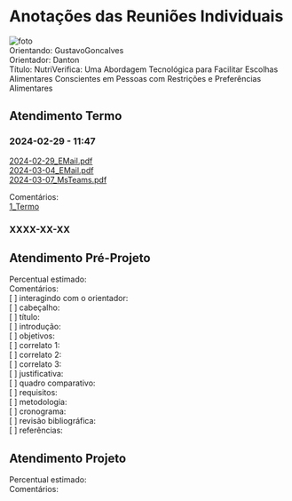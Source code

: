 # Anotações das Reuniões Individuais  

![foto](foto.png "foto")  
Orientando: GustavoGoncalves  
Orientador: Danton  
Título: NutriVerifica: Uma Abordagem Tecnológica para Facilitar Escolhas Alimentares Conscientes em Pessoas com Restrições e Preferências Alimentares  

## Atendimento Termo  

### 2024-02-29 - 11:47

[2024-02-29_EMail.pdf](2024-02-29_EMail.pdf)  
[2024-03-04_EMail.pdf](2024-03-04_EMail.pdf)  
[2024-03-07_MsTeams.pdf](2024-03-07_MsTeams.pdf)  

Comentários:  
[1_Termo](1_Termo.pdf "1_Termo")  

### XXXX-XX-XX

## Atendimento Pré-Projeto  

Percentual estimado:  
Comentários:  
[ ] interagindo com o orientador:  
[ ] cabeçalho:  
[ ] título:  
[ ] introdução:  
[ ] objetivos:  
[ ] correlato 1:  
[ ] correlato 2:  
[ ] correlato 3:  
[ ] justificativa:  
[ ] quadro comparativo:  
[ ] requisitos:  
[ ] metodologia:  
[ ] cronograma:  
[ ] revisão bibliográfica:  
[ ] referências:  

## Atendimento Projeto  

Percentual estimado:  
Comentários:  
